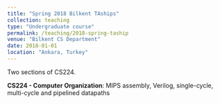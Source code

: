 ```yaml
---
title: "Spring 2018 Bilkent TAships"
collection: teaching
type: "Undergraduate course"
permalink: /teaching/2018-spring-taship
venue: "Bilkent CS Department"
date: 2018-01-01
location: "Ankara, Turkey"
---
```


Two sections of CS224. 

**CS224 - Computer Organization**:  MIPS assembly, Verilog, single-cycle, multi-cycle and pipelined datapaths
